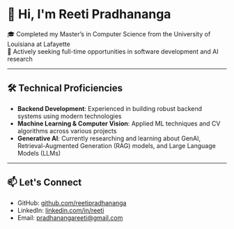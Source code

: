 # 👋 Hi, I'm Reeti Pradhananga

🎓 Completed my Master’s in Computer Science from the University of Louisiana at Lafayette  
💼 Actively seeking full-time opportunities in software development and AI research  

---

## 🛠️ Technical Proficiencies

- **Backend Development**: Experienced in building robust backend systems using modern technologies  
- **Machine Learning & Computer Vision**: Applied ML techniques and CV algorithms across various projects  
- **Generative AI**: Currently researching and learning about GenAI, Retrieval-Augmented Generation (RAG) models, and Large Language Models (LLMs)  

---

## 📫 Let's Connect

- GitHub: [github.com/reetipradhananga](https://github.com/reetipd)  
- LinkedIn: [linkedin.com/in/reeti](https://www.linkedin.com/in/reeti-pradhananga/)  
- Email: pradhanangareeti@gmail.com
